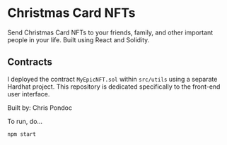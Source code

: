 # Christmas Card NFTs

Send Christmas Card NFTs to your friends, family, and other important people in your life. Built using React and Solidity.

## Contracts

I deployed the contract `MyEpicNFT.sol` within `src/utils` using a separate Hardhat project. This repository is dedicated specifically to the front-end user interface.

Built by: Chris Pondoc

To run, do...
```
npm start
```